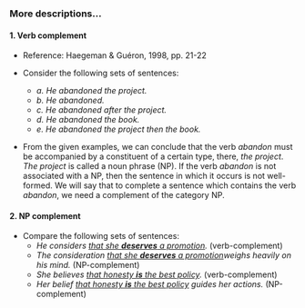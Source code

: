 ### More descriptions...

#### 1. Verb complement 
- Reference: Haegeman & Guéron, 1998, pp. 21-22
- Consider the following sets of sentences:
    - *a. He abandoned the project.*
    - *b. He abandoned.*
    - *c. He abandoned after the project.*
    - *d. He abandoned the book.*
    - *e. He abandoned the project then the book.*

- From the given examples, we can conclude that the verb *abandon* must be accompanied by a constituent of a certain type, there, *the project*. *The project* is called a noun phrase (NP). If the verb *abandon* is not associated with a NP, then the sentence in which it occurs is not well-formed. We will say that to complete a sentence which contains the verb *abandon*, we need a complement of the category NP.

#### 2. NP complement
- Compare the following sets of sentences:
    - *He considers <ins>that she **deserves** a promotion</ins>.* (verb-complement)
    - *The consideration <ins>that she **deserves** a promotion</ins>weighs heavily on his mind.* (NP-complement)
    - *She believes <ins>that honesty **is** the best policy</ins>.* (verb-complement)
    - *Her belief <ins>that honesty **is** the best policy</ins> guides her actions.* (NP-complement)
    

